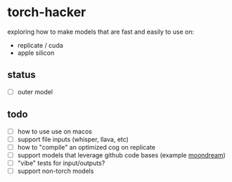 # torch-hacker

exploring how to make models that are fast and easily to use on:

- replicate / cuda
- apple silicon

## status

- [ ] outer model

## todo

- [ ] how to use use on macos
- [ ] support file inputs (whisper, llava, etc)
- [ ] how to "compile" an optimized cog on replicate
- [ ] support models that leverage github code bases (example [moondream](https://github.com/vikhyat/moondream))
- [ ] "vibe" tests for input/outputs?
- [ ] support non-torch models